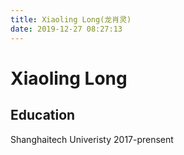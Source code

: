 ```yaml
---
title: Xiaoling Long(龙肖灵)
date: 2019-12-27 08:27:13
---
```

# Xiaoling Long

## Education
Shanghaitech Univeristy 2017-prensent
